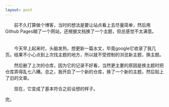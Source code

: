 ```yaml
---
layout: post
---
```




　　前不久打算做个博客，当时的想法是要让站点看上去尽量简单，然后用Github Pages糊了一个网站，还根据文档换了一个主题，但总感觉不太满意。
　　

​　　今天早上起来时，头脑发热，想更新一篇水文，毕竟google它收录了我几页。结果不小心点到上次找主题的地方，所以就不受控制的浏览新主题，换主题。		



​　　然后删了上次的仓库，因为它的记录不好看，当然更主要的原因是换主题时把仓库弄得乱七八糟。总之，我开启了一个新的仓库，换了一个新的主题，然后贴上了旧的文章。



​　　现在，它变成了基本符合之前设想的样子。


​完。

